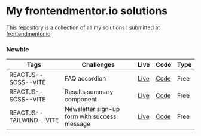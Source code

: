 # My frontendmentor.io solutions

This repository is a collection of all my solutions I submitted at [frontendmentor.io ](https://www.frontendmentor.io/)

### Newbie

| Tags                    | Challenges                                   | Live                                              | Code                                                                                                                 | Type |
| ----------------------- | -------------------------------------------- | ------------------------------------------------- | -------------------------------------------------------------------------------------------------------------------- | ---- |
| REACTJS--SCSS--VITE     | FAQ accordion                                | [Live](https://gl-faq-accordion.vercel.app/)      | [Code](https://github.com/GuillaumeLorel/frontendmentor.io/tree/master/faq-accordion-main)                           | Free |
| REACTJS--SCSS--VITE     | Results summary component                    | [Live](https://gl-results-summary.vercel.app/)    | [Code](https://www.frontendmentor.io/solutions/results-summary-component-dKZi7FWlnd)                                 | Free |
| REACTJS--TAILWIND--VITE | Newsletter sign-up form with success message | [Live](https://gl-newsletter-sign-up.vercel.app/) | [Code](https://github.com/GuillaumeLorel/frontendmentor.io/tree/master/newsletter-sign-up-with-success-message-main) | Free |
